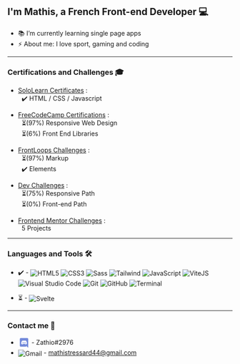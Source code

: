 ## I'm Mathis, a French Front-end Developer 💻

- 📚 I’m currently learning single page apps
- ⚡ About me: I love sport, gaming and coding

---

### Certifications and Challenges 🎓

- [SoloLearn Certificates](https://github.com/zathio/sololearn) :   
    &nbsp;&nbsp;✔️ HTML / CSS / Javascript   
  
- [FreeCodeCamp Certifications](https://www.freecodecamp.org/zathio) :   
    &nbsp;&nbsp;⏳(97%) Responsive Web Design   
    &nbsp;&nbsp;⏳(6%) Front End Libraries
    
 - [FrontLoops Challenges](https://github.com/zathio/frontloops-challenges) :   
    &nbsp;&nbsp;⏳(97%) Markup   
    &nbsp;&nbsp;✔️ Elements

- [Dev Challenges](https://github.com/zathio/dev-challenges) :   
    &nbsp;&nbsp;⏳(75%) Responsive Path   
    &nbsp;&nbsp;⏳(0%) Front-end Path
    
- [Frontend Mentor Challenges](https://github.com/zathio/frontendmentor-challenges) :   
    &nbsp;&nbsp;5 Projects

---

### Languages and Tools 🛠️

- ✔️ - <img align="center" alt="HTML5" title="HTML" width="26px" src="https://raw.githubusercontent.com/gilbarbara/logos/e0babf54f7ac9127942111bf177f549b709a60be/logos/html-5.svg" /> <img align="center" alt="CSS3" title="CSS" width="26px" src="https://raw.githubusercontent.com/gilbarbara/logos/e0babf54f7ac9127942111bf177f549b709a60be/logos/css-3.svg" /> <img align="center" alt="Sass" title="Sass" width="26px" src="https://raw.githubusercontent.com/gilbarbara/logos/e0babf54f7ac9127942111bf177f549b709a60be/logos/sass.svg" /> <img align="center" alt="Tailwind" title="Tailwind" width="26px" src="https://raw.githubusercontent.com/gilbarbara/logos/e0babf54f7ac9127942111bf177f549b709a60be/logos/tailwindcss-icon.svg" /> <img align="center" alt="JavaScript" title="Javascript" width="26px" src="https://raw.githubusercontent.com/gilbarbara/logos/e0babf54f7ac9127942111bf177f549b709a60be/logos/javascript.svg" /> <img align="center" alt="ViteJS" title="ViteJS" width="26px" src="https://camo.githubusercontent.com/61e102d7c605ff91efedb9d7e47c1c4a07cef59d3e1da202fd74f4772122ca4e/68747470733a2f2f766974656a732e6465762f6c6f676f2e737667" /> <img align="center" alt="Visual Studio Code" title="VS Code" width="26px" src="https://raw.githubusercontent.com/gilbarbara/logos/e0babf54f7ac9127942111bf177f549b709a60be/logos/visual-studio-code.svg" /> <img align="center" alt="Git" title="Git" width="26px" src="https://raw.githubusercontent.com/gilbarbara/logos/e0babf54f7ac9127942111bf177f549b709a60be/logos/git.svg" /> <img align="center" alt="GitHub" title="Github" width="26px" src="https://raw.githubusercontent.com/gilbarbara/logos/e0babf54f7ac9127942111bf177f549b709a60be/logos/github-icon.svg" /> <img align="center" alt="Terminal" title="Terminal" width="26px" src="https://raw.githubusercontent.com/gilbarbara/logos/e0babf54f7ac9127942111bf177f549b709a60be/logos/terminal.svg" />

- ⏳ - <img align="center" alt="Svelte" title="Svelte" width="26px" src="https://raw.githubusercontent.com/gilbarbara/logos/e0babf54f7ac9127942111bf177f549b709a60be/logos/svelte-icon.svg" />

---

### Contact me 💬

- <img align="center" alt="Discord" title="Discord" width="26px" src="https://raw.githubusercontent.com/github/explore/80688e429a7d4ef2fca1e82350fe8e3517d3494d/topics/discord/discord.png" /> - Zathio#2976   
- <img align="center" alt="Gmail" title="Email" width="26px" src="https://i.imgur.com/z4nhZMh.png" /> - mathistressard44@gmail.com
